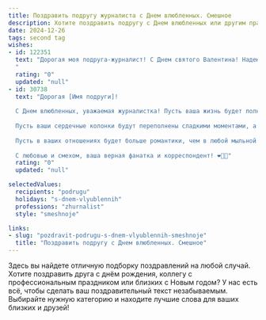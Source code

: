 ```yaml
---
title: Поздравить подругу журналиста с Днем влюбленных. Смешное
description: Хотите поздравить подругу с Днем влюбленных или другим праздником? Наш ИИ создаст незабываемое поздравление, а вы обязательно выделитесь среди других.  
date: 2024-12-26
tags: second tag
wishes:
- id: 122351
  text: "Дорогая моя подруга-журналист! С Днем святого Валентина! Надеюсь, твой личный роман будет таким же захватывающим, как лучшие твои репортажи, а любовь – не менее сенсационной, чем эксклюзивное интервью с инопланетянином!  Пусть этот день будет полон страсти,  а не только дедлайнов!  Целую!
  "
  rating: "0"
  updated: "null"
- id: 30738
  text: "Дорогая [Имя подруги]!
  
  С Днем влюбленных, уважаемая журналистка! Пусть ваша жизнь будет полна интересных заголовков и захватывающих сюжетов, а любовь — яркими интервью и захватывающими рецензиями!
  
  Пусть ваши сердечные колонки будут переполнены сладкими моментами, а в жизни не окажется ни одной фейл-строчки! Желаю найти в этом мире идеального «интервьюера» — того, кто сможет разглядеть ваше внутреннее «громкое сердце» и оценить все ваши нежные репортажи о любви!
  
  Пусть в ваших отношениях будет больше романтики, чем в любой мыльной опере, и меньше драмы, чем в любом расследовании. А если любовные проблемы станут слишком запутанными, всегда можно сделать специальный выпуск с подругами за чашкой чая!
  
  С любовью и смехом, ваша верная фанатка и корреспондент! ❤️📅💌"
  rating: "0"
  updated: "null"

selectedValues:
  recipients: "podrugu"
  holidays: "s-dnem-vlyublennih"
  professions: "zhurnalist"
  style: "smeshnoje"

links:
- slug: "pozdravit-podrugu-s-dnem-vlyublennih-smeshnoje"
  title: "Поздравить подругу с Днем влюбленных. Смешное"
---
```


Здесь вы найдете отличную подборку поздравлений на любой случай.
Хотите поздравить друга с днём рождения, коллегу с профессиональным праздником или близких с Новым годом? У нас есть всё, чтобы сделать ваш поздравительный текст незабываемым. Выбирайте нужную категорию и находите лучшие слова для ваших близких и друзей!
